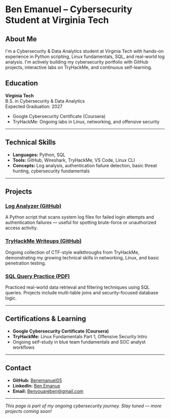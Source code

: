 
#  Ben Emanuel – Cybersecurity Student at Virginia Tech

##  About Me

I'm a Cybersecurity & Data Analytics student at Virginia Tech with hands-on experience in Python scripting, Linux fundamentals, SQL, and real-world log analysis. I'm actively building my cybersecurity portfolio with GitHub projects, interactive labs on TryHackMe, and continuous self-learning.

##  Education

**Virginia Tech**  
B.S. in Cybersecurity & Data Analytics  
Expected Graduation: 2027

- Google Cybersecurity Certificate (Coursera)
- TryHackMe: Ongoing labs in Linux, networking, and offensive security

---

##  Technical Skills

- **Languages:** Python, SQL
- **Tools:** GitHub, Wireshark, TryHackMe, VS Code, Linux CLI
- **Concepts:** Log analysis, authentication failure detection, basic threat hunting, cybersecurity fundamentals

---

##  Projects

###  [Log Analyzer (GitHub)](https://github.com/Benemanuel05/log-analyzer)
A Python script that scans system log files for failed login attempts and authentication failures — useful for spotting brute-force or unauthorized access activity.

###  [TryHackMe Writeups (GitHub)](https://github.com/Benemanuel05/ctf-writeups)
Ongoing collection of CTF-style walkthroughs from TryHackMe, demonstrating my growing technical skills in networking, Linux, and basic penetration testing.

###  [SQL Query Practice (PDF)](https://github.com/Benemanuel05/ctf-writeups/blob/main/sql-queries.pdf)
Practiced real-world data retrieval and filtering techniques using SQL queries. Projects include multi-table joins and security-focused database logic.

---

##  Certifications & Learning

- **Google Cybersecurity Certificate (Coursera)**
- **TryHackMe:** Linux Fundamentals Part 1, Offensive Security Intro
- Ongoing self-study in blue team fundamentals and SOC analyst workflows

---

##  Contact

- **GitHub:** [Benemanuel05](https://github.com/Benemanuel05)
- **LinkedIn:** [Ben Emanue](https://www.linkedin.com/in/emanuel05/)
- **Email:** Benyouareben@gmail.com

---

_This page is part of my ongoing cybersecurity journey. Stay tuned — more projects coming soon!_
